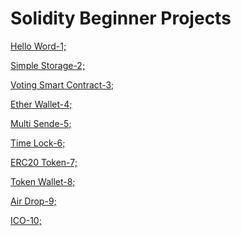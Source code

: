 # Solidity Beginner Projects

[Hello Word-1;](https://github.com/umaysafak/Solidity-Beginner-Projects/blob/main/Hello_World-1.sol)

[Simple Storage-2;](https://github.com/umaysafak/Solidity-Beginner-Projects/blob/main/Simple_Storage-2.sol)

[Voting Smart Contract-3;](https://github.com/umaysafak/Solidity-Beginner-Projects/blob/main/Voting_Smart_Contract-3.sol)

[Ether Wallet-4;](https://github.com/umaysafak/Solidity-Beginner-Projects/blob/main/Ether_Wallet-4.sol)

[Multi Sende-5;]()

[Time Lock-6;]()

[ERC20 Token-7;]()

[Token Wallet-8;]()

[Air Drop-9;]()

[ICO-10;]()
